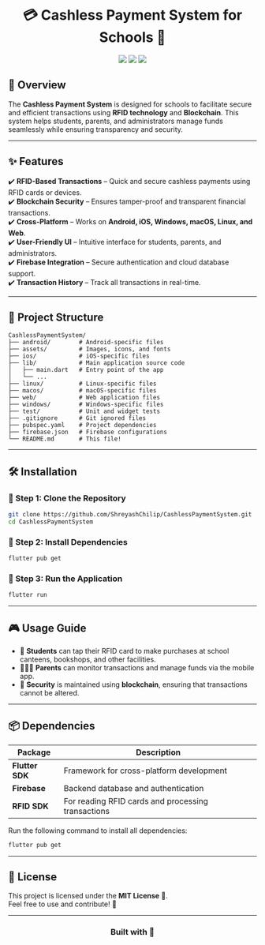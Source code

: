 <h1 align="center">💳 Cashless Payment System for Schools 🏫</h1>

<p align="center">
    <img src="https://img.shields.io/badge/Platform-Flutter-blue?logo=flutter&logoColor=white">
    <img src="https://img.shields.io/badge/Technology-Blockchain-orange?logo=ethereum&logoColor=white">
    <img src="https://img.shields.io/badge/RFID-Enabled-green?logo=nfc&logoColor=white">
</p>

## 🚀 Overview

The **Cashless Payment System** is designed for schools to facilitate secure and efficient transactions using **RFID technology** and **Blockchain**. This system helps students, parents, and administrators manage funds seamlessly while ensuring transparency and security.

---

## ✨ Features

✔️ **RFID-Based Transactions** – Quick and secure cashless payments using RFID cards or devices.  
✔️ **Blockchain Security** – Ensures tamper-proof and transparent financial transactions.  
✔️ **Cross-Platform** – Works on **Android, iOS, Windows, macOS, Linux, and Web**.  
✔️ **User-Friendly UI** – Intuitive interface for students, parents, and administrators.  
✔️ **Firebase Integration** – Secure authentication and cloud database support.  
✔️ **Transaction History** – Track all transactions in real-time.  

---

## 📂 Project Structure

```
CashlessPaymentSystem/
├── android/        # Android-specific files
├── assets/         # Images, icons, and fonts
├── ios/            # iOS-specific files
├── lib/            # Main application source code
│   ├── main.dart   # Entry point of the app
│   └── ...
├── linux/          # Linux-specific files
├── macos/          # macOS-specific files
├── web/            # Web application files
├── windows/        # Windows-specific files
├── test/           # Unit and widget tests
├── .gitignore      # Git ignored files
├── pubspec.yaml    # Project dependencies
├── firebase.json   # Firebase configurations
└── README.md       # This file!
```

---

## 🛠️ Installation

### 🔹 Step 1: Clone the Repository
```bash
git clone https://github.com/ShreyashChilip/CashlessPaymentSystem.git
cd CashlessPaymentSystem
```

### 🔹 Step 2: Install Dependencies
```bash
flutter pub get
```

### 🔹 Step 3: Run the Application
```bash
flutter run
```

---

## 🎮 Usage Guide

- 🏫 **Students** can tap their RFID card to make purchases at school canteens, bookshops, and other facilities.
- 👨‍👩‍👧 **Parents** can monitor transactions and manage funds via the mobile app.
- 🔐 **Security** is maintained using **blockchain**, ensuring that transactions cannot be altered.

---

## 📦 Dependencies

| Package | Description |
|---------|------------|
| **Flutter SDK** | Framework for cross-platform development |
| **Firebase** | Backend database and authentication |
| **RFID SDK** | For reading RFID cards and processing transactions |

Run the following command to install all dependencies:
```bash
flutter pub get
```

---

## 📜 License

This project is licensed under the **MIT License** 📜.  
Feel free to use and contribute! 🙌  

---

<h3 align="center">Built with 💙</h3>
